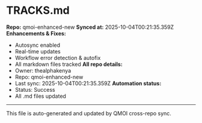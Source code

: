 # TRACKS.md

**Repo:** qmoi-enhanced-new
**Synced at:** 2025-10-04T00:21:35.359Z
**Enhancements & Fixes:**
- Autosync enabled
- Real-time updates
- Workflow error detection & autofix
- All markdown files tracked
**All repo details:**
- Owner: thealphakenya
- Repo: qmoi-enhanced-new
- Last sync: 2025-10-04T00:21:35.359Z
**Automation status:**
- Status: Success
- All .md files updated
---
This file is auto-generated and updated by QMOI cross-repo sync.
